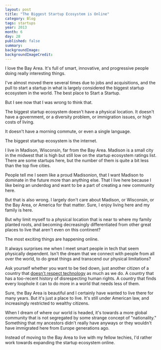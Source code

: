 ```yaml
---
layout: post
title: "The Biggest Startup Ecosystem is Online"
category: Blog
tags: startups
year: 2013
month: 6
day: 28 
published: false
summary:
backgroundImage: 
backgroundImageCredit: 
---
```


I love the Bay Area. It's full of smart, innovative, and progressive people doing really interesting things.

I've almost moved there several times due to jobs and acquisitions, and the pull to start a startup in what is largely considered the biggest startup ecosystem in the world. The best place to Start a Startup.

But I see now that I was wrong to think that.

The biggest startup ecosystem doesn't have a physical location. It doesn't have a government, or a diversity problem, or immigration issues, or high costs of living.

It doesn't have a morning commute, or even a single language.

The biggest startup ecosystem is the internet.

I live in Madison, Wisconsin, far from the Bay Area. Madison is a small city in the midwest that is high but still low on the startup ecosystem ratings list. There are some startups here, but the number of them is quite a bit less than the top five cities.

People tell me I seem like a proud Madisonion, that I want Madison to dominate in the future more than anything else. That I live here because I like being an underdog and want to be a part of creating a new community here.

But that is also wrong. I largely don't care about Madison, or Wisconsin, or the Bay Area, or America for that matter. Sure, I enjoy living here and my family is here.

But why limit myself to a physical location that is near to where my family planted roots, and becoming decreasingly differentiated from other great places to live that aren't even on this continent?

The most exciting things are happening online.

It always surprises me when I meet smart people in tech that seem physically dependent. Isn't the dream that we connect with people from all over the world, to do great things and transcend our physical limitations?

Ask yourself whether you want to be tied down, just another citizen of a country that [doesn't respect technology](http://en.wikipedia.org/wiki/PRISM_(surveillance_program)) as much as we do. A country that has a too-recent history of disrespecting human rights. A country that finds every loophole it can to do more in a world that needs less of them.

Sure, the Bay Area is beautiful and I certainly have wanted to live there for many years. But it's just a place to live. It's still under American law, and increasingly restricted to wealthy citizens.

When I dream of where our world is headed, it's towards a more global community that is not segregated by some strange concept of "nationality." Something that my ancestors didn't really have anyways or they wouldn't have immigrated here from Europe generations ago.

Instead of moving to the Bay Area to live with my fellow techies, I'd rather work towards expanding the startup ecosystem online.








